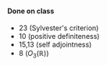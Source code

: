 #### Done on class
- 23 (Sylvester's criterion)
- 10 (positive definiteness)
- 15,13 (self adjointness)
- 8 ($O_3(\mathbb{R})$)
